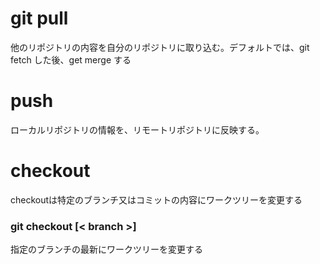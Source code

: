 # git pull

他のリポジトリの内容を自分のリポジトリに取り込む。デフォルトでは、git fetch した後、get merge する

# push

ローカルリポジトリの情報を、リモートリポジトリに反映する。

# checkout

checkoutは特定のブランチ又はコミットの内容にワークツリーを変更する

### git checkout [< branch >]


指定のブランチの最新にワークツリーを変更する